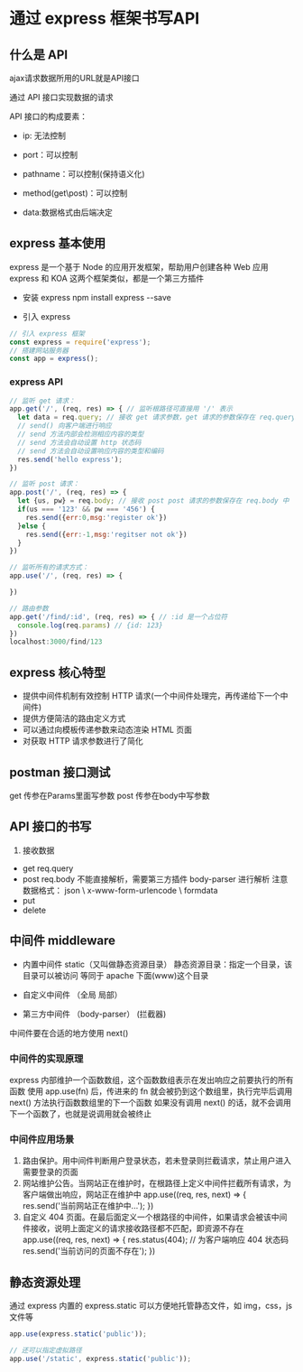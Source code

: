 # 通过 express 框架书写API

## 什么是 API

ajax请求数据所用的URL就是API接口

通过 API 接口实现数据的请求

API 接口的构成要素：

- ip: 无法控制

- port：可以控制

- pathname：可以控制(保持语义化)

- method(get\post)：可以控制

- data:数据格式由后端决定

## express 基本使用

express 是一个基于 Node 的应用开发框架，帮助用户创建各种 Web 应用
express 和 KOA 这两个框架类似，都是一个第三方插件

- 安装 express
npm install express --save

- 引入 express

```javascript
// 引入 express 框架
const express = require('express');
// 搭建网站服务器
const app = express();
```

### express API

```javascript
// 监听 get 请求：
app.get('/', (req, res) => { // 监听根路径可直接用 '/' 表示
  let data = req.query; // 接收 get 请求参数，get 请求的参数保存在 req.query 中
  // send() 向客户端进行响应
  // send 方法内部会检测相应内容的类型
  // send 方法会自动设置 http 状态码
  // send 方法会自动设置响应内容的类型和编码
  res.send('hello express');
})

// 监听 post 请求：
app.post('/', (req, res) => {
  let {us, pw} = req.body; // 接收 post post 请求的参数保存在 req.body 中
  if(us === '123' && pw === '456') {
    res.send({err:0,msg:'register ok'})
  }else {
    res.send({err:-1,msg:'regitser not ok'})
  }
})

// 监听所有的请求方式：
app.use('/', (req, res) => {

})

// 路由参数
app.get('/find/:id', (req, res) => { // :id 是一个占位符
  console.log(req.params) // {id: 123}
})
localhost:3000/find/123
```

## express 核心特型

- 提供中间件机制有效控制 HTTP 请求(一个中间件处理完，再传递给下一个中间件)
- 提供方便简洁的路由定义方式
- 可以通过向模板传递参数来动态渲染 HTML 页面
- 对获取 HTTP 请求参数进行了简化

## postman 接口测试

get 传参在Params里面写参数
post 传参在body中写参数

## API 接口的书写

1. 接收数据

- get   req.query
- post  req.body 不能直接解析，需要第三方插件 body-parser 进行解析
  注意数据格式： json \ x-www-form-urlencode \ formdata
- put
- delete

## 中间件 middleware

- 内置中间件 static（又叫做静态资源目录）
静态资源目录：指定一个目录，该目录可以被访问  等同于 apache 下面(www)这个目录

- 自定义中间件 （全局 局部）

- 第三方中间件 （body-parser） (拦截器)

中间件要在合适的地方使用 next()

### 中间件的实现原理

express 内部维护一个函数数组，这个函数数组表示在发出响应之前要执行的所有函数
使用 app.use(fn) 后，传进来的 fn 就会被扔到这个数组里，执行完毕后调用 next() 方法执行函数数组里的下一个函数
如果没有调用 next() 的话，就不会调用下一个函数了，也就是说调用就会被终止

### 中间件应用场景

1. 路由保护。用中间件判断用户登录状态，若未登录则拦截请求，禁止用户进入需要登录的页面
2. 网站维护公告。当网站正在维护时，在根路径上定义中间件拦截所有请求，为客户端做出响应，网站正在维护中
app.use((req, res, next) => {
  res.send('当前网站正在维护中...');
})
3. 自定义 404 页面。在最后面定义一个根路径的中间件，如果请求会被该中间件接收，说明上面定义的请求接收路径都不匹配，即资源不存在
app.use((req, res, next) => {
  res.status(404); // 为客户端响应 404 状态码
  res.send('当前访问的页面不存在');
})

## 静态资源处理

通过 express 内置的 express.static 可以方便地托管静态文件，如 img，css，js 文件等

```javascript
app.use(express.static('public'));

// 还可以指定虚拟路径
app.use('/static', express.static('public'));
```
